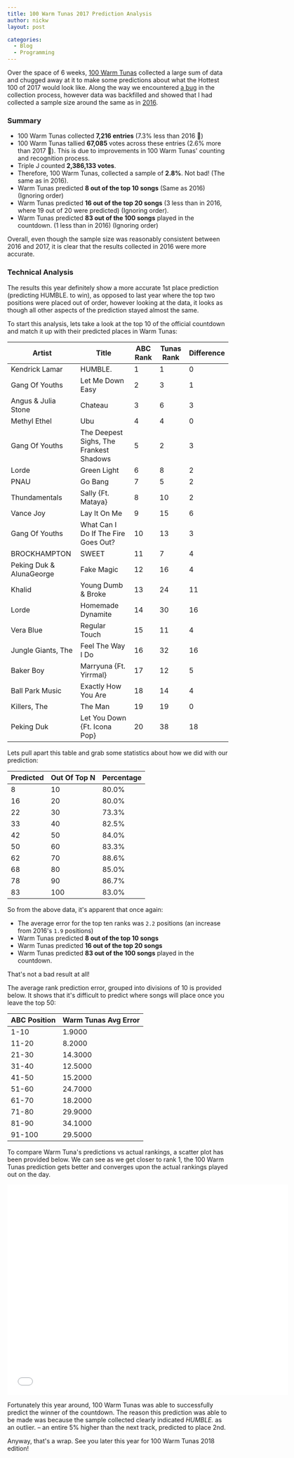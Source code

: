 ```yaml
---
title: 100 Warm Tunas 2017 Prediction Analysis
author: nickw
layout: post

categories:
  - Blog
  - Programming
---
```


Over the space of 6 weeks, [100 Warm Tunas](https://100-warm-tunas.nickwhyte.com/2017/) collected a large sum of data and chugged away at it to make some predictions about what the Hottest 100 of 2017 would look like. Along the way we encountered [a bug](http://127.0.0.1:4000/post/2018/100-warm-tunas-2017-update/) in the collection process, however data was backfilled and showed that I had collected a sample size around the same as in [2016](https://100-warm-tunas.nickwhyte.com/2016/).

### Summary

- 100 Warm Tunas collected **7,216 entries** (7.3% less than 2016 🔻)
- 100 Warm Tunas tallied **67,085** votes across these entries (2.6% more than 2017 🔺). This is due to improvements in 100 Warm Tunas' counting and recognition process. 
- Triple J counted **2,386,133 votes**.
- Therefore, 100 Warm Tunas, collected a sample of **2.8%**. Not bad! (The same as in 2016).
- Warm Tunas predicted **8 out of the top 10 songs** (Same as 2016) (Ignoring order)
- Warm Tunas predicted **16 out of the top 20 songs** (3 less than in 2016, where 19 out of 20 were predicted) (Ignoring order).
- Warm Tunas predicted **83 out of the 100 songs** played in the countdown. (1 less than in 2016) (Ignoring order)

Overall, even though the sample size was reasonably consistent between 2016 and 2017, it is clear that the results collected in 2016 were more accurate.  

### Technical Analysis

The results this year definitely show a more accurate 1st place prediction (predicting HUMBLE. to win), as opposed to last year where the top two positions were placed out of order, however looking at the data, it looks as though all other aspects of the prediction stayed almost the same.

To start this analysis, lets take a look at the top 10 of the official countdown and match it up with their predicted places in Warm Tunas:


| Artist | Title | ABC Rank | Tunas Rank | Difference |
| --- | --- | --- | --- | --- |
| Kendrick Lamar | HUMBLE. | 1 | 1 | 0 |
| Gang Of Youths | Let Me Down Easy | 2 | 3 | 1 |
| Angus & Julia Stone | Chateau | 3 | 6 | 3 |
| Methyl Ethel | Ubu | 4 | 4 | 0 |
| Gang Of Youths | The Deepest Sighs, The Frankest Shadows | 5 | 2 | 3 |
| Lorde | Green Light | 6 | 8 | 2 |
| PNAU | Go Bang | 7 | 5 | 2 |
| Thundamentals | Sally {Ft. Mataya} | 8 | 10 | 2 |
| Vance Joy | Lay It On Me | 9 | 15 | 6 |
| Gang Of Youths | What Can I Do If The Fire Goes Out? | 10 | 13 | 3 |
| BROCKHAMPTON | SWEET | 11 | 7 | 4 |
| Peking Duk & AlunaGeorge | Fake Magic | 12 | 16 | 4 |
| Khalid | Young Dumb & Broke | 13 | 24 | 11 |
| Lorde | Homemade Dynamite | 14 | 30 | 16 |
| Vera Blue | Regular Touch | 15 | 11 | 4 |
| Jungle Giants, The  | Feel The Way I Do | 16 | 32 | 16 |
| Baker Boy | Marryuna {Ft. Yirrmal} | 17 | 12 | 5 |
| Ball Park Music | Exactly How You Are | 18 | 14 | 4 |
| Killers, The  | The Man | 19 | 19 | 0 |
| Peking Duk | Let You Down {Ft. Icona Pop} | 20 | 38 | 18 |

Lets pull apart this table and grab some statistics about how we did with our prediction:

|Predicted|Out Of Top N|Percentage|
| --- | --- | --- |
|8|10|80.0%|
|16|20|80.0%|
|22|30|73.3%|
|33|40|82.5%|
|42|50|84.0%|
|50|60|83.3%|
|62|70|88.6%|
|68|80|85.0%|
|78|90|86.7%|
|83|100|83.0%|

So from the above data, it's apparent that once again:

  - The average error for the top ten ranks was `2.2` positions (an increase from 2016's `1.9` positions)
  - Warm Tunas predicted **8 out of the top 10 songs**
  - Warm Tunas predicted **16 out of the top 20 songs**
  - Warm Tunas predicted **83 out of the 100 songs** played in the countdown.

That's not a bad result at all!

The average rank prediction error, grouped into divisions of 10 is provided below. It shows that it's difficult to predict where songs will place once you leave the top 50:

| ABC Position | Warm Tunas Avg Error |
| --- | --- |
| 1-10 | 1.9000 |
| 11-20 | 8.2000 |
| 21-30 | 14.3000 |
| 31-40 | 12.5000 |
| 41-50 | 15.2000 |
| 51-60 | 24.7000 |
| 61-70 | 18.2000 |
| 71-80 | 29.9000 |
| 81-90 | 34.1000 |
| 91-100 | 29.5000 |

To compare Warm Tuna's predictions vs actual rankings, a scatter plot has been provided below. We can see as we get
closer to rank 1, the 100 Warm Tunas prediction gets better and converges upon the actual rankings played out on the day.

<div class="embed-responsive embed-responsive-4by3">
    <iframe width="640" height="480" frameborder="0" scrolling="no" src="//plot.ly/~nickw444/3.embed"></iframe>
</div>

Fortunately this year around, 100 Warm Tunas was able to successfully predict the winner of the countdown. The reason this prediction was able to be made was because the sample collected clearly indicated *HUMBLE.* as an outlier. – an entire 5% higher than the next track, predicted to place 2nd.

Anyway, that's a wrap. See you later this year for 100 Warm Tunas 2018 edition!

